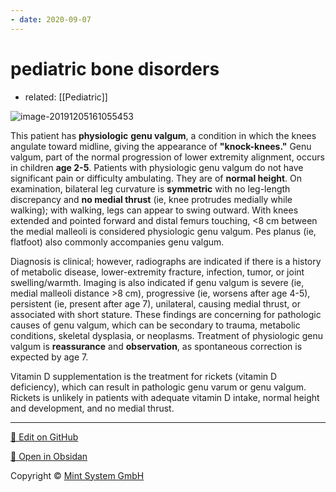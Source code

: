 ```yaml
---
- date: 2020-09-07
---
```


# pediatric bone disorders

- related: [[Pediatric]]

<!-- genu valgum age, symptom, treatment -->

![image-20191205161055453](https://photos.thisispiggy.com/file/wikiFiles/image-20191205161055453.png)

This patient has **physiologic** **genu valgum**, a condition in which the knees angulate toward midline, giving the appearance of **"knock-knees."** Genu valgum, part of the normal progression of lower extremity alignment, occurs in children **age 2-5**. Patients with physiologic genu valgum do not have significant pain or difficulty ambulating. They are of **normal height**. On examination, bilateral leg curvature is **symmetric** with no leg-length discrepancy and **no medial thrust** (ie, knee protrudes medially while walking); with walking, legs can appear to swing outward. With knees extended and pointed forward and distal femurs touching, <8 cm between the medial malleoli is considered physiologic genu valgum. Pes planus (ie, flatfoot) also commonly accompanies genu valgum.

Diagnosis is clinical; however, radiographs are indicated if there is a history of metabolic disease, lower-extremity fracture, infection, tumor, or joint swelling/warmth. Imaging is also indicated if genu valgum is severe (ie, medial malleoli distance >8 cm), progressive (ie, worsens after age 4-5), persistent (ie, present after age 7), unilateral, causing medial thrust, or associated with short stature. These findings are concerning for pathologic causes of genu valgum, which can be secondary to trauma, metabolic conditions, skeletal dysplasia, or neoplasms. Treatment of physiologic genu valgum is **reassurance** and **observation**, as spontaneous correction is expected by age 7.

Vitamin D supplementation is the treatment for rickets (vitamin D deficiency), which can result in pathologic genu varum or genu valgum. Rickets is unlikely in patients with adequate vitamin D intake, normal height and development, and no medial thrust.


<hr>

[📝 Edit on GitHub](https://github.com/Mint-System/Knowledge/blob/master/pediatric%20bone%20disorders.md)

[📂 Open in Obsidan](obsidian://open?vault=Knowledge%20Mint%20System&file=pediatric%20bone%20disorders.md ':target=_self')

<footer>Copyright © <a href="https://www.mint-system.ch/">Mint System GmbH</a></footer>
